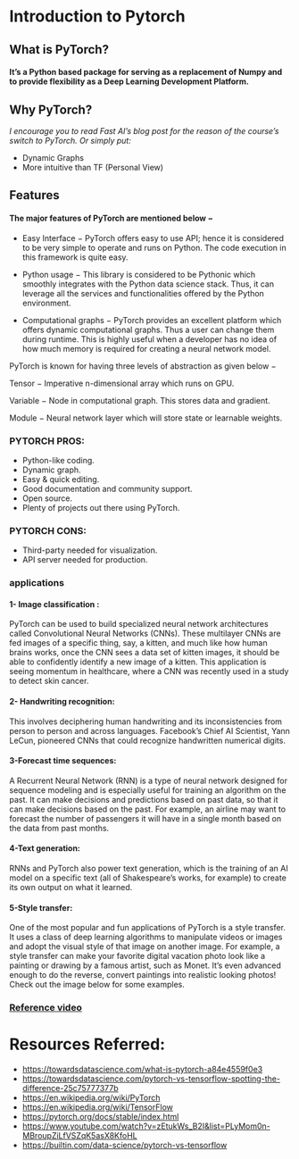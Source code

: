 
# Introduction to Pytorch 
## What is PyTorch?
#### It’s a Python based package for serving as a replacement of Numpy and to provide flexibility as a Deep Learning Development Platform.
## Why PyTorch?
*I encourage you to read Fast AI’s blog post for the reason of the course’s switch to PyTorch.
Or simply put:*
* Dynamic Graphs
* More intuitive than TF (Personal View)

## Features
#### The major features of PyTorch are mentioned below −

* Easy Interface − PyTorch offers easy to use API; hence it is considered to be very simple to operate and runs on Python. The code execution in this framework is quite easy.

* Python usage − This library is considered to be Pythonic which smoothly integrates with the Python data science stack. Thus, it can leverage all the services and functionalities offered by the Python environment.

* Computational graphs − PyTorch provides an excellent platform which offers dynamic computational graphs. Thus a user can change them during runtime. This is highly useful when a developer has no idea of how much memory is required for creating a neural network model.

PyTorch is known for having three levels of abstraction as given below −

Tensor − Imperative n-dimensional array which runs on GPU.

Variable − Node in computational graph. This stores data and gradient.

Module − Neural network layer which will store state or learnable weights.

### PYTORCH PROS:
* Python-like coding.
* Dynamic graph.
* Easy & quick editing.
* Good documentation and community support.
* Open source.
* Plenty of projects out there using PyTorch.
 
### PYTORCH CONS:
* Third-party needed for visualization.
* API server needed for production.
### applications
#### 1- Image classification : 
PyTorch can be used to build specialized neural network architectures called Convolutional Neural Networks (CNNs). These multilayer CNNs are fed images of a specific thing, say, a kitten, and much like how human brains works, once the CNN sees a data set of kitten images, it should be able to confidently identify a new image of a kitten. This application is seeing momentum in healthcare, where a CNN was recently used in a study to detect skin cancer. 
#### 2- Handwriting recognition:
This involves deciphering human handwriting and its inconsistencies from person to person and across languages. Facebook’s Chief AI Scientist, Yann LeCun, pioneered CNNs that could recognize handwritten numerical digits.
#### 3-Forecast time sequences:
A Recurrent Neural Network (RNN) is a type of neural network designed for sequence modeling and is especially useful for training an algorithm on the past. It can make decisions and predictions based on past data, so that it can make decisions based on the past. For example, an airline may want to forecast the number of passengers it will have in a single month based on the data from past months.  
#### 4-Text generation: 
RNNs and PyTorch also power text generation, which is the training of an AI model on a specific text (all of Shakespeare’s works, for example) to create its own output on what it learned. 
#### 5-Style transfer: 
One of the most popular and fun applications of PyTorch is a style transfer. It uses a class of deep learning algorithms to manipulate videos or images and adopt the visual style of that image on another image. For example, a style transfer can make your favorite digital vacation photo look like a painting or drawing by a famous artist, such as Monet. It’s even advanced enough to do the reverse, convert paintings into realistic looking photos! Check out the image below for some examples.

### [Reference video](https://www.youtube.com/watch?v=nbJ-2G2GXL0)
# Resources Referred:

* https://towardsdatascience.com/what-is-pytorch-a84e4559f0e3
* https://towardsdatascience.com/pytorch-vs-tensorflow-spotting-the-difference-25c75777377b
* https://en.wikipedia.org/wiki/PyTorch
* https://en.wikipedia.org/wiki/TensorFlow
* https://pytorch.org/docs/stable/index.html
* https://www.youtube.com/watch?v=zEtukWs_B2I&list=PLyMom0n-MBroupZiLfVSZqK5asX8KfoHL
* https://builtin.com/data-science/pytorch-vs-tensorflow
